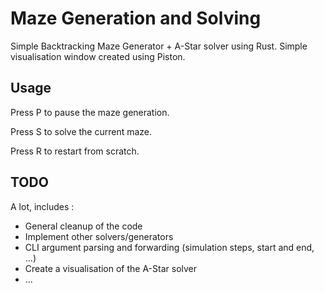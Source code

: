 # Maze Generation and Solving
Simple Backtracking Maze Generator + A-Star solver using Rust.
Simple visualisation window created using Piston.

## Usage
Press P to pause the maze generation.

Press S to solve the current maze.

Press R to restart from scratch.

## TODO
A lot, includes :
  - General cleanup of the code
  - Implement other solvers/generators
  - CLI argument parsing and forwarding (simulation steps, start and end, ...)
  - Create a visualisation of the A-Star solver
  - ...
